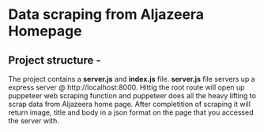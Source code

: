 # Data scraping from Aljazeera Homepage

## Project structure -

The project contains a <strong>server.js</strong> and <strong>index.js</strong> file. <strong>server.js</strong> file
servers up a express server @ http://localhost:8000. Hittig the root route will open up puppeteer web scraping function 
and puppeteer does all the heavy lifting to scrap data from Aljazeera home page. After completition of scraping it will return image, title and body in a json format on the page that you accessed the server with.


